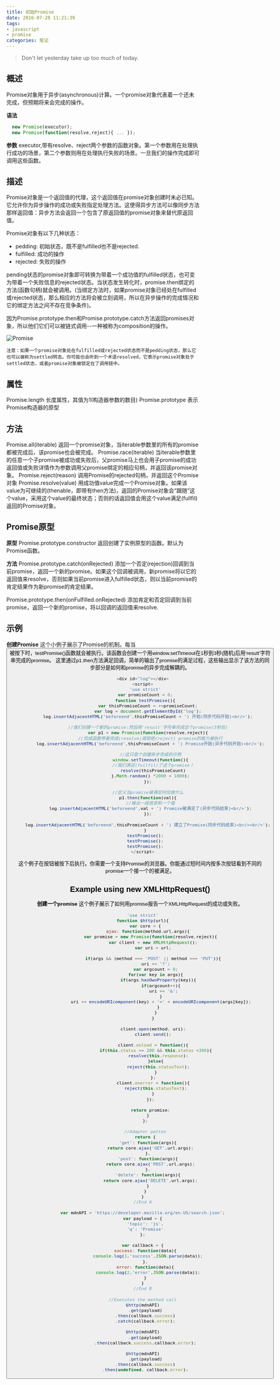 ```yaml
---
title: 初始Promise
date: 2016-07-28 11:21:39
tags:
- javascript
- promise
categories: 笔记
---
```

> Don't let yesterday take up too much of today.

## 概述
Promise对象用于异步(asynchronous)计算。一个promise对象代表着一个还未完成，但预期将来会完成的操作。

**语法**
```javascript
  new Promise(executor);
  new Promise(function(resolve,reject){ ... });
```

**参数**
executor,带有resolve、reject两个参数的函数对象。第一个参数用在处理执行成功的场景，第二个参数则用在处理执行失败的场景。一旦我们的操作完成即可调用这些函数。

## 描述
Promise对象是一个返回值的代理，这个返回值在promise对象创建时未必已知。它允许你为异步操作的成功或失败指定处理方法。这使得异步方法可以像同步方法那样返回值：异步方法会返回一个包含了原返回值的promise对象来替代原返回值。

Promise对象有以下几种状态：
 - pedding: 初始状态，既不是fulfilled也不是rejected.
 - fulfilled: 成功的操作
 - rejected: 失败的操作

pending状态的promise对象即可转换为带着一个成功值的fulfilled状态，也可变为带着一个失败信息的rejected状态。当状态发生转化时，promise.then绑定的方法(函数句柄)就会被调用。(当绑定方法时，如果promise对象已经处在fulfilled或rejected状态，那么相应的方法将会被立刻调用，所以在异步操作的完成情况和它的绑定方法之间不存在竞争条件)。

因为Promise.prototype.then和Promise.prototype.catch方法返回promises对象，所以他们它们可以被链式调用--一种被称为composition的操作。

![Promise](/images/promise/promises.png)

`注意：如果一个promise对象处在fulfilled或rejected状态而不是pedding状态，那么它也可以被称为settled转态。你可能也会听到一个术语resolved，它表示promise对象处于settled状态，或者promise对象被锁定在了调用链中。`

## 属性
Promise.length
长度属性，其值为1(构造器参数的数目)
Promise.prototype
表示Promise构造器的原型

## 方法
Promise.all(iterable)
返回一个promise对象，当iterable参数里的所有的promise都被完成后，该promise也会被完成。
Promise.race(iterable)
当iterable参数里的任意一个子promise被成功或失败后，父promise马上也会用子promise的成功返回值或失败详情作为参数调用父promise绑定的相应句柄，并返回该promise对象。
Promise.reject(reason)
调用Promise的rejected句柄，并返回这个Promise对象
Promise.resolve(value)
用成功值value完成一个Promise对象。如果该value为可继续的(thenable，即带有then方法)，返回的Promise对象会“跟随”这个value，采用这个value的最终状态；否则的话返回值会用这个value满足(fullfil)返回的Promise对象。

## Promise原型
**原型**
Promise.prototype.constructor
返回创建了实例原型的函数。默认为Promise函数。

**方法**
Promise.prototype.catch(onRejected)
添加一个否定(rejection)回调到当前promise，返回一个新的promise。如果这个回调被调用，新promise将以它的返回值来resolve，否则如果当前promise进入fulfilled状态，则以当前promise的肯定结果作为新promise的肯定结果。

Promise.prototype.then(onFulfilled.onRejected)
添加肯定和否定回调到当前promise，返回一个新的promise，将以回调的返回值来resolve.

## 示例
**创建Promise**
这个小例子展示了Promise的机制。每当<button>被按下时，testPromise()函数就会被执行。该函数会创建一个用window.setTimeout在1秒到3秒(随机)后用‘result’字符串完成的promise。
这里通过p1.then方法满足回调，简单的输出了promise的满足过程，这些输出显示了该方法的同步部分是如何和promise的异步完成解耦的。
```javascript
  <div id="log"></div>
  <script>
    'use strict'
    var promiseCount = 0;
    function testPromise(){
      var thisPromiseCount = ++promiseCount;
      var log = document.getElementById('log');
      log.insertAdjacentHTML('beforeend',thisPromiseCount + ') 开始(同步代码开始)<br/>');

      //我们创建一个新的promise:然后用'result'字符串完成这个promise(3秒后)
      var p1 = new Promise(function(resolve,reject){
        //完成函数带着完成(resolve)或拒绝(reject) promise的能力被执行
        log.insertAdjacentHTML('beforeend',thisPromiseCount + ') Promise开始(异步代码开始)<br/>');

        //这只是个创建异步完成的示例
        window.setTimeout(function(){
          //我们满足(fullfil)了这个promise！
          resolve(thisPromiseCount)
        },Math.random() *2000 + 1000);
      });

      //定义当promise被满足时应做什么
      p1.then(function(val){
        //输出一段信息和一个值
        log.insertAdjacentHTML('beforeend',val + ') Promise被满足了(异步代码结束)<br/>');
      });

      log.insertAdjacentHTML('beforeend',thisPromiseCount + ') 建立了Promise(同步代码结束)<br/><br/>');
    }
    testPromise();
    testPromise();
    testPromise();
  </script>
```
这个例子在按钮被按下后执行。你需要一个支持Promise的浏览器。你能通过短时间内按多次按钮看到不同的promise一个接一个的被满足。

## Example using new XMLHttpRequest()
**创建一个promise**
这个例子展示了如何用promise报告一个XMLHttpRequest的成功或失败。
```javascript
  'use strict'
  function $http(url){
    var core = {
      ajax: function(method,url,args){
        var promise = new Promise(function(resolve,reject){
          var client = new XMLHttpRequest();
          var uri = url;

          if(args && (method === 'POST' || method === 'PUT')){
            uri += '?';
            var argcount = 0;
            for(var key in args){
              if(args.hasOwnProperty(key)){
                if(argcount++){
                  uri += '&';
                }
                uri += encodeURIcomponent(key) + '=' + encodeURIcomponent(args[key]);
              }
            }
          }

          client.open(method, uri);
          client.send();

          client.onload = function(){
            if(this.status >= 200 && this.status <300){
              resolve(this.response);
            }else{
              reject(this.statusText);
            }
          };
          client.onerror = function(){
            reject(this.statusText);
          }
        });

        return promise;
      }
    };

    //Adapter patten
    return {
      'get': function(args){
        return core.ajax('GET',url,args);
      },
      'post': function(args){
        return core.ajax('POST',url,args);
      },
      'delete': function(args){
        return core.ajax('DELETE',url,args);
      }
    }
  }
  //End A

  var mdnAPI = 'https://developer.mozilla.org/en-US/search.json';
  var payload = {
    'topic': 'js',
    'q': 'Promise'
  };

  var callback = {
    success: function(data){
      console.log(1,'success',JSON.parse(data));
    },
    error: function(data){
      console.log(2,'error',JSON.parse(data));
    }
  }
  //End B

  //Executes the method call
  $http(mdnAPI)
    .get(payload)
    .then(callback.success)
    .catch(callback.error);

  $http(mdnAPI)
    .get(payload)
    .then(callback.success,callback.error);

  $http(mdnAPI)
    .get(payload)
    .then(callback.success)
    .then(undefined, callback.error);
```
